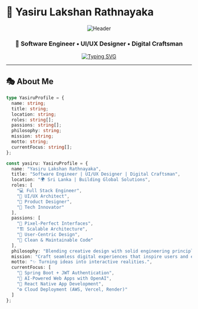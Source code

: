# 🌟 Yasiru Lakshan Rathnayaka

<div align="center">

![Header](https://capsule-render.vercel.app/api?type=waving&color=0:667eea,50:764ba2,100:f093fb&height=120&section=header&text=Welcome%20to%20My%20Digital%20Universe&fontSize=28&fontColor=ffffff&animation=twinkling)

### 🚀 Software Engineer • UI/UX Designer • Digital Craftsman

[![Typing SVG](https://readme-typing-svg.herokuapp.com?font=Fira+Code&size=24&duration=3000&pause=1000&color=667EEA&center=true&vCenter=true&multiline=true&width=700&height=80&lines=Building+Tomorrow's+Digital+Experiences;Where+Code+Meets+Creativity;Innovation+Through+Design+%26+Development)](https://git.io/typing-svg)

</div>

---

## 🎭 About Me

```typescript
type YasiruProfile = {
  name: string;
  title: string;
  location: string;
  roles: string[];
  passions: string[];
  philosophy: string;
  mission: string;
  motto: string;
  currentFocus: string[];
};

const yasiru: YasiruProfile = {
  name: "Yasiru Lakshan Rathnayaka",
  title: "Software Engineer | UI/UX Designer | Digital Craftsman",
  location: "🌍 Sri Lanka | Building Global Solutions",
  roles: [
    "💻 Full Stack Engineer",
    "🎨 UI/UX Architect",
    "🚀 Product Designer",
    "🤖 Tech Innovator"
  ],
  passions: [
    "🧩 Pixel-Perfect Interfaces",
    "🏗️ Scalable Architecture",
    "🧠 User-Centric Design",
    "🧹 Clean & Maintainable Code"
  ],
  philosophy: "Blending creative design with solid engineering principles.",
  mission: "Craft seamless digital experiences that inspire users and empower businesses.",
  motto: "✨ Turning ideas into interactive realities.",
  currentFocus: [
    "🔐 Spring Boot + JWT Authentication",
    "🧠 AI-Powered Web Apps with OpenAI",
    "📱 React Native App Development",
    "⚙️ Cloud Deployment (AWS, Vercel, Render)"
  ]
};


